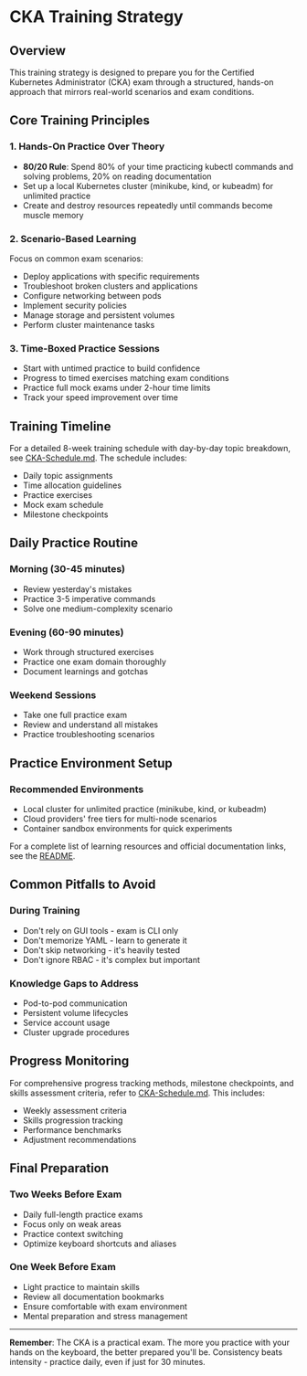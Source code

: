 # CKA Training Strategy

## Overview

This training strategy is designed to prepare you for the Certified Kubernetes Administrator (CKA) exam through a structured, hands-on approach that mirrors real-world scenarios and exam conditions.

## Core Training Principles

### 1. Hands-On Practice Over Theory
- **80/20 Rule**: Spend 80% of your time practicing kubectl commands and solving problems, 20% on reading documentation
- Set up a local Kubernetes cluster (minikube, kind, or kubeadm) for unlimited practice
- Create and destroy resources repeatedly until commands become muscle memory

### 2. Scenario-Based Learning
Focus on common exam scenarios:
- Deploy applications with specific requirements
- Troubleshoot broken clusters and applications
- Configure networking between pods
- Implement security policies
- Manage storage and persistent volumes
- Perform cluster maintenance tasks

### 3. Time-Boxed Practice Sessions
- Start with untimed practice to build confidence
- Progress to timed exercises matching exam conditions
- Practice full mock exams under 2-hour time limits
- Track your speed improvement over time

## Training Timeline

For a detailed 8-week training schedule with day-by-day topic breakdown, see [CKA-Schedule.md](./CKA-Schedule.md). The schedule includes:
- Daily topic assignments
- Time allocation guidelines
- Practice exercises
- Mock exam schedule
- Milestone checkpoints

## Daily Practice Routine

### Morning (30-45 minutes)
- Review yesterday's mistakes
- Practice 3-5 imperative commands
- Solve one medium-complexity scenario

### Evening (60-90 minutes)
- Work through structured exercises
- Practice one exam domain thoroughly
- Document learnings and gotchas

### Weekend Sessions
- Take one full practice exam
- Review and understand all mistakes
- Practice troubleshooting scenarios

## Practice Environment Setup

### Recommended Environments
- Local cluster for unlimited practice (minikube, kind, or kubeadm)
- Cloud providers' free tiers for multi-node scenarios
- Container sandbox environments for quick experiments

For a complete list of learning resources and official documentation links, see the [README](./README.md#-useful-links).

## Common Pitfalls to Avoid

### During Training
- Don't rely on GUI tools - exam is CLI only
- Don't memorize YAML - learn to generate it
- Don't skip networking - it's heavily tested
- Don't ignore RBAC - it's complex but important

### Knowledge Gaps to Address
- Pod-to-pod communication
- Persistent volume lifecycles
- Service account usage
- Cluster upgrade procedures

## Progress Monitoring

For comprehensive progress tracking methods, milestone checkpoints, and skills assessment criteria, refer to [CKA-Schedule.md](./CKA-Schedule.md#milestone-checkpoints). This includes:
- Weekly assessment criteria
- Skills progression tracking
- Performance benchmarks
- Adjustment recommendations

## Final Preparation

### Two Weeks Before Exam
- Daily full-length practice exams
- Focus only on weak areas
- Practice context switching
- Optimize keyboard shortcuts and aliases

### One Week Before Exam
- Light practice to maintain skills
- Review all documentation bookmarks
- Ensure comfortable with exam environment
- Mental preparation and stress management

---

**Remember**: The CKA is a practical exam. The more you practice with your hands on the keyboard, the better prepared you'll be. Consistency beats intensity - practice daily, even if just for 30 minutes.